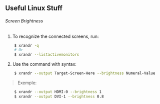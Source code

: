 ## Useful Linux Stuff
###### Screen Brightness
1. To recognize the connected screens, run:
```sh
	$ xrandr -q
	# Or
	$ xrandr --listactivemonitors
```
2. Use the command with syntax: 
```sh
	$ xrandr --output Target-Screen-Here --brightness Numeral-Value
```
> Exemple:
```sh
	$ xrandr --output HDMI-0 --brightness 1
	$ xrandr --output DVI-1 --brightness 0.8
```

